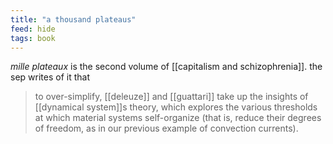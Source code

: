 ```yaml
---
title: "a thousand plateaus"
feed: hide
tags: book
---
```


_mille plateaux_ is the second volume of [[capitalism and schizophrenia]]. the sep writes of it that

> to over-simplify, [[deleuze]] and [[guattari]] take up the insights of [[dynamical system]]s theory, which explores the various thresholds at which material systems self-organize (that is, reduce their degrees of freedom, as in our previous example of convection currents).

